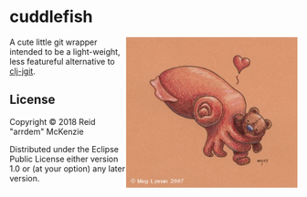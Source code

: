 # cuddlefish
<img align="right" src="https://github.com/arrdem/cuddlefish/raw/master/etc/cuddlefish.jpg" width=300/>

A cute little git wrapper intended to be a light-weight, less
featureful alternative to
[clj-jgit](https://github.com/clj-jgit/clj-jgit).

## License

Copyright © 2018 Reid "arrdem" McKenzie

Distributed under the Eclipse Public License either version 1.0 or (at
your option) any later version.
